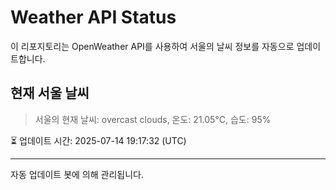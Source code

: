 
# Weather API Status

이 리포지토리는 OpenWeather API를 사용하여 서울의 날씨 정보를 자동으로 업데이트합니다.

## 현재 서울 날씨
> 서울의 현재 날씨: overcast clouds, 온도: 21.05°C, 습도: 95%

⏳ 업데이트 시간: 2025-07-14 19:17:32 (UTC)

---
자동 업데이트 봇에 의해 관리됩니다.
